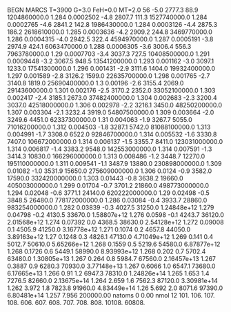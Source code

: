 BEGN
MARCS T=3900 G=3.0 FeH=0.0 MT=2.0
                  56
-5.0 2777.3 88.9 1204860000.0 1.284 0.0002502 
-4.8 2807.7 111.3 1527740000.0 1.284 0.0002765 
-4.6 2841.2 142.8 1986430000.0 1.284 0.0003126 
-4.4 2875.3 186.2 2618610000.0 1.285 0.0003636 
-4.2 2909.2 244.8 3469770000.0 1.286 0.0004315 
-4.0 2942.5 322.4 4594970000.0 1.287 0.0005191 
-3.8 2974.9 424.1 6063470000.0 1.288 0.0006305 
-3.6 3006.4 556.3 7963780000.0 1.29 0.0007703 
-3.4 3037.3 727.5 10408500000.0 1.291 0.0009448 
-3.2 3067.5 948.5 13541200000.0 1.293 0.001162 
-3.0 3097.1 1233.0 17541300000.0 1.296 0.001431 
-2.9 3111.6 1404.0 19932400000.0 1.297 0.001589 
-2.8 3126.2 1599.0 22635700000.0 1.298 0.001765 
-2.7 3140.8 1819.0 25690400000.0 1.3 0.00196 
-2.6 3155.4 2069.0 29143600000.0 1.301 0.002176 
-2.5 3170.2 2352.0 33052100000.0 1.303 0.002417 
-2.4 3185.1 2673.0 37482400000.0 1.304 0.002683 
-2.3 3200.4 3037.0 42518000000.0 1.306 0.002978 
-2.2 3216.1 3450.0 48250200000.0 1.307 0.003304 
-2.1 3232.4 3919.0 54807500000.0 1.309 0.003664 
-2.0 3249.6 4451.0 62337300000.0 1.31 0.004063 
-1.9 3267.7 5055.0 71016200000.0 1.312 0.004503 
-1.8 3287.1 5742.0 81088100000.0 1.313 0.004991 
-1.7 3308.0 6522.0 92846700000.0 1.314 0.005532 
-1.6 3330.8 7407.0 106672000000.0 1.314 0.006137 
-1.5 3355.7 8411.0 123031000000.0 1.314 0.006817 
-1.4 3383.2 9548.0 142553000000.0 1.314 0.007591 
-1.3 3414.3 10830.0 166296000000.0 1.313 0.008486 
-1.2 3448.7 12270.0 195110000000.0 1.311 0.009541 
-1.1 3487.9 13880.0 230898000000.0 1.309 0.01082 
-1.0 3531.9 15650.0 275609000000.0 1.306 0.0124 
-0.9 3582.0 17590.0 332420000000.0 1.303 0.01443 
-0.8 3638.2 19660.0 405003000000.0 1.299 0.01704 
-0.7 3701.2 21860.0 498773000000.0 1.294 0.02048 
-0.6 3771.1 24140.0 620222000000.0 1.29 0.02498 
-0.5 3848.5 26480.0 778172000000.0 1.286 0.03084 
-0.4 3933.7 28860.0 983254000000.0 1.282 0.03839 
-0.3 4027.5 31250.0 1.24848e+12 1.279 0.04798 
-0.2 4130.5 33670.0 1.58807e+12 1.276 0.0598 
-0.1 4243.7 36120.0 2.01568e+12 1.274 0.07392 
0.0 4368.5 38630.0 2.54128e+12 1.272 0.09008 
0.1 4505.9 41250.0 3.16778e+12 1.271 0.1074 
0.2 4657.8 44050.0 3.89163e+12 1.27 0.1248 
0.3 4826.1 47130.0 4.71049e+12 1.269 0.141 
0.4 5012.7 50610.0 5.65266e+12 1.268 0.1559 
0.5 5219.6 54580.0 6.87877e+12 1.268 0.1726 
0.6 5449.1 58990.0 8.93993e+12 1.268 0.202 
0.7 5702.4 63480.0 1.30805e+13 1.267 0.264 
0.8 5984.7 67560.0 2.16457e+13 1.267 0.3887 
0.9 6280.3 70930.0 3.77148e+13 1.267 0.6066 
1.0 6547.1 73680.0 6.17665e+13 1.266 0.91 
1.2 6947.3 78310.0 1.24826e+14 1.265 1.653 
1.4 7276.5 82660.0 2.13675e+14 1.264 2.659 
1.6 7562.3 87120.0 3.30981e+14 1.262 3.972 
1.8 7823.8 91960.0 4.83449e+14 1.26 5.692 
2.0 8071.6 97390.0 6.80481e+14 1.257 7.956 
200000.00
natoms              0      0.00
nmol          12
          101.         106.       107.      108.         606.        607.        608.
          707.         708.       808.    10108.       60808.
